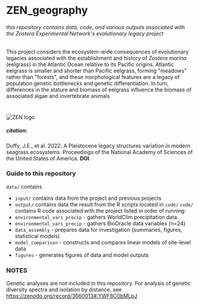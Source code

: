 # ZEN_geography
###### this repository contains data, code, and various outputs associated with the _Zostera_ Experimental Network's evolutionary legacy project
This project considers the ecosystem-wide consequences of evolutionary legacies associated with the establishment and history of _Zostera marina_ (eelgrass) in the Atlantic Ocean relative to its Pacific origins. Atlantic eelgrass is smaller and shorter than Pacific eelgrass, forming "meadows" rather than "forests", and these morphological features are a legacy of population genetic bottlenecks and genetic differentiation. In turn, differences in the stature and biomass of eelgrass influence the biomass of associated algae and invertebrate animals
# 
![ZEN logo](http://zenscience.org/wp-content/uploads/2011/09/Zen_header_logo_50_pct.png)
##### citation:
Duffy, J.E., et al. 2022. A Pleistocene legacy structures variation in modern seagrass ecosystems. Proceedings of the National Academy of Sciences of the United States of America. **DOI**

### Guide to this repository
`data/` contains 
- `input/` contains data from the project and previous projects
- `output/` contains data the result from the R scripts located in `code/`
`code/` contains R code associated with the project listed in order of running:
- `environmental_vars_precip` - gathers WorldClim precipitation data.
- `environmental_vars_precip` - gathers BioOracle data variables (n=24)
- `data_assembly` - prepares data for investigation (summaries, figures, statistical models)
- `model_comparison` - constructs and compares linear models of site-level data
- `figures` - generates figures of data and model outputs

### NOTES
Genetic analyses are not included in this repository. For analysis of genetic diversity spectra and isolation by distance, see https://zenodo.org/record/3660013#.YWF8C0bMLpJ
